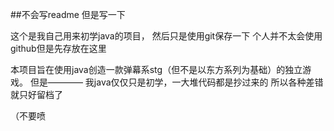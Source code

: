 
##不会写readme 但是写一下

这个是我自己用来初学java的项目，
然后只是使用git保存一下
个人并不太会使用github但是先存放在这里

本项目旨在使用java创造一款弹幕系stg（但不是以东方系列为基础）的独立游戏。
但是———— 我java仅仅只是初学，一大堆代码都是抄过来的
所以各种差错 就只好留档了

（不要喷
